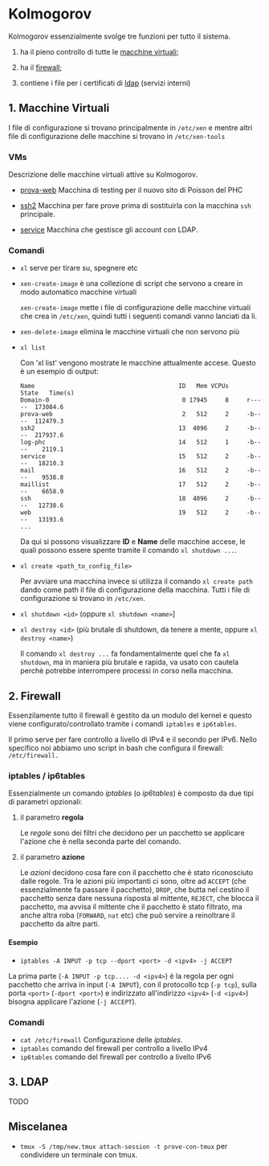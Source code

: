 
# Kolmogorov

Kolmogorov essenzialmente svolge tre funzioni per tutto il sistema. 

1. ha il pieno controllo di tutte le [macchine virtuali](#1-macchine-virtuali);

2. ha il [firewall](#2-firewall);

3. contiene i  file per i certificati di [ldap](#3-ldap) (servizi interni)

## 1. Macchine Virtuali

I file di configurazione si trovano principalmente in `/etc/xen` e mentre altri file di configurazione delle macchine si trovano in `/etc/xen-tools`

### VMs

Descrizione delle macchine virtuali attive su Kolmogorov.

- [prova-web](./prova-web) Macchina di testing per il nuovo sito di Poisson del PHC

- [ssh2](./ssh2) Macchina per fare prove prima di sostituirla con la macchina `ssh` principale.

- [service](./service) Macchina che gestisce gli account con LDAP.

### Comandi

- `xl` serve per tirare su, spegnere etc

- `xen-create-image` è una collezione di script che servono a creare in modo automatico macchine virtuali

    `xen-create-image` mette i file di configurazione delle macchine virtuali che crea in `/etc/xen`, quindi tutti i seguenti comandi vanno lanciati da lì.

- `xen-delete-image` elimina le macchine virtuali che non servono più

- `xl list`

    Con 'xl list' vengono mostrate le macchine attualmente accese. Questo è un esempio di output:
    ```
    Name                                        ID   Mem VCPUs      State   Time(s)
    Domain-0                                     0 17945     8     r-----  173084.6
    prova-web                                    2   512     2     -b----  112479.3
    ssh2                                        13  4096     2     -b----  217937.6
    log-phc                                     14   512     1     -b----    2119.1
    service                                     15   512     2     -b----   18210.3
    mail                                        16   512     2     -b----    9538.8
    maillist                                    17   512     2     -b----    6658.9
    ssh                                         18  4096     2     -b----   12738.6
    web                                         19   512     2     -b----   13193.6
    ...
    ```
    Da qui si possono visualizzare **ID** e **Name** delle macchine accese, le quali possono essere spente tramite il comando 
    `xl shutdown ...`.
    
- `xl create <path_to_config_file>`	
    
    Per avviare una macchina invece si utilizza il comando `xl create path` dando come path il file di configurazione della macchina. Tutti i file di configurazione si trovano in `/etc/xen`.

- `xl shutdown <id>` (oppure `xl shutdown <name>`]

- `xl destroy <id>` (più brutale di shutdown, da tenere a mente, oppure `xl destroy <name>`)
    
    Il comando `xl destroy ...` fa fondamentalmente quel che fa `xl shutdown`, ma in maniera più brutale e rapida, va usato con cautela perchè potrebbe interrompere processi in corso nella macchina. 

## 2. Firewall

Essenzilamente tutto il firewall è gestito da un modulo del kernel e questo viene configurato/controllato tramite i comandi `iptables` e `ip6tables`.

Il primo serve per fare controllo a livello di IPv4 e il secondo per IPv6. Nello specifico noi abbiamo uno script in bash che configura il firewall: `/etc/firewall.`

### iptables / ip6tables

Essenzialmente un comando _iptables_ (o _ip6tables_) è composto da due tipi di parametri opzionali:

1. il parametro **regola**
    
    Le _regole_ sono dei filtri che decidono per un pacchetto se applicare l'azione che è nella seconda parte del comando.

2. il parametro **azione**
    
    Le _azioni_ decidono cosa fare con il pacchetto che è stato riconosciuto dalle regole. 
    Tra le azioni più importanti ci sono, oltre ad `ACCEPT` (che essenzialmente fa passare il pacchetto), `DROP`, che butta nel cestino il pacchetto senza dare nessuna risposta al mittente, `REJECT`, che blocca il pacchetto, ma avvisa il mittente che il pacchetto è stato filtrato, ma anche altra roba (`FORWARD`, `nat` etc) che può servire a reinoltrare il pacchetto da altre parti.

#### Esempio

- `iptables -A INPUT -p tcp --dport <port> -d <ipv4> -j ACCEPT`

La prima parte (`-A INPUT -p tcp.... -d <ipv4>`) è la regola per ogni pacchetto che arriva in input (`-A INPUT`), con il protocollo tcp (`-p tcp`), sulla porta `<port>` (`-dport <port>`) e indirizzato all'indirizzo `<ipv4>` (`-d <ipv4>`) bisogna applicare l'azione (`-j ACCEPT`).

### Comandi

- `cat /etc/firewall` Configurazione delle _iptables_.
- `iptables` comando del firewall per controllo a livello IPv4
- `ip6tables` comando del firewall per controllo a livello IPv6

## 3. LDAP

TODO

## Miscelanea

- `tmux -S /tmp/new.tmux attach-session -t prove-con-tmux` per condividere un terminale con tmux.